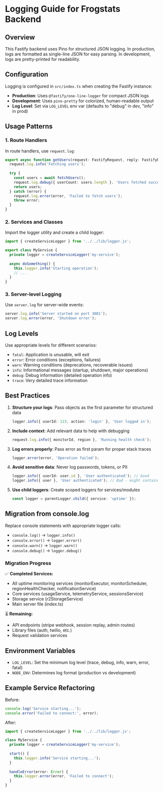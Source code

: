 # Logging Guide for Frogstats Backend

## Overview

This Fastify backend uses Pino for structured JSON logging. In production, logs are formatted as single-line JSON for easy parsing. In development, logs are pretty-printed for readability.

## Configuration

Logging is configured in `src/index.ts` when creating the Fastify instance:
- **Production**: Uses `@fastify/one-line-logger` for compact JSON logs
- **Development**: Uses `pino-pretty` for colorized, human-readable output
- **Log Level**: Set via `LOG_LEVEL` env var (defaults to "debug" in dev, "info" in prod)

## Usage Patterns

### 1. Route Handlers
In route handlers, use `request.log`:

```typescript
export async function getUsers(request: FastifyRequest, reply: FastifyReply) {
  request.log.info('Fetching users');
  
  try {
    const users = await fetchUsers();
    request.log.debug({ userCount: users.length }, 'Users fetched successfully');
    return users;
  } catch (error) {
    request.log.error(error, 'Failed to fetch users');
    throw error;
  }
}
```

### 2. Services and Classes
Import the logger utility and create a child logger:

```typescript
import { createServiceLogger } from '../../lib/logger.js';

export class MyService {
  private logger = createServiceLogger('my-service');
  
  async doSomething() {
    this.logger.info('Starting operation');
    // ...
  }
}
```

### 3. Server-level Logging
Use `server.log` for server-wide events:

```typescript
server.log.info('Server started on port 3001');
server.log.error(error, 'Shutdown error');
```

## Log Levels

Use appropriate levels for different scenarios:
- `fatal`: Application is unusable, will exit
- `error`: Error conditions (exceptions, failures)
- `warn`: Warning conditions (deprecations, recoverable issues)
- `info`: Informational messages (startup, shutdown, major operations)
- `debug`: Debug information (detailed operation info)
- `trace`: Very detailed trace information

## Best Practices

1. **Structure your logs**: Pass objects as the first parameter for structured data
   ```typescript
   logger.info({ userId: 123, action: 'login' }, 'User logged in');
   ```

2. **Include context**: Add relevant data to help with debugging
   ```typescript
   request.log.info({ monitorId, region }, 'Running health check');
   ```

3. **Log errors properly**: Pass error as first param for proper stack traces
   ```typescript
   logger.error(error, 'Operation failed');
   ```

4. **Avoid sensitive data**: Never log passwords, tokens, or PII
   ```typescript
   logger.info({ userId: user.id }, 'User authenticated'); // Good
   logger.info({ user }, 'User authenticated'); // Bad - might contain password
   ```

5. **Use child loggers**: Create scoped loggers for services/modules
   ```typescript
   const logger = parentLogger.child({ service: 'uptime' });
   ```

## Migration from console.log

Replace console statements with appropriate logger calls:
- `console.log()` → `logger.info()`
- `console.error()` → `logger.error()`
- `console.warn()` → `logger.warn()`
- `console.debug()` → `logger.debug()`

### Migration Progress

✅ **Completed Services:**
- All uptime monitoring services (monitorExecutor, monitorScheduler, regionHealthChecker, notificationService)
- Core services (usageService, telemetryService, sessionsService)
- Storage service (r2StorageService)
- Main server file (index.ts)

⏳ **Remaining:**
- API endpoints (stripe webhook, session replay, admin routes)
- Library files (auth, twilio, etc.)
- Request validation services

## Environment Variables

- `LOG_LEVEL`: Set the minimum log level (trace, debug, info, warn, error, fatal)
- `NODE_ENV`: Determines log format (production vs development)

## Example Service Refactoring

Before:
```typescript
console.log('Service starting...');
console.error('Failed to connect:', error);
```

After:
```typescript
import { createServiceLogger } from '../../lib/logger.js';

class MyService {
  private logger = createServiceLogger('my-service');
  
  start() {
    this.logger.info('Service starting...');
  }
  
  handleError(error: Error) {
    this.logger.error(error, 'Failed to connect');
  }
}
```
